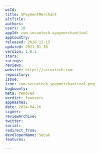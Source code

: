 ```yaml
---
wsId: 
title: SPaymentMerchant
altTitle: 
authors: 
users: 10
appId: com.secuxtech.spaymerchanttool
appCountry: 
released: 2020-12-13
updated: 2021-01-18
version: 1.0.1
stars: 
ratings: 
reviews: 
website: https://secuxtech.com
repository: 
issue: 
icon: com.secuxtech.spaymerchanttool.png
bugbounty: 
meta: removed
verdict: fewusers
appHashes: 
date: 2024-04-26
signer: 
reviewArchive: 
twitter: 
social: 
redirect_from: 
developerName: SecuX
features: 

---
```


